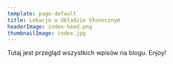 ```yaml
---
template: page-default
title: Lokacje w Układzie Słonecznym
headerImage: index-head.png
thumbnailImage: index.jpg
---
```

Tutaj jest przegląd wszystkich wpisów na blogu. Enjoy!
